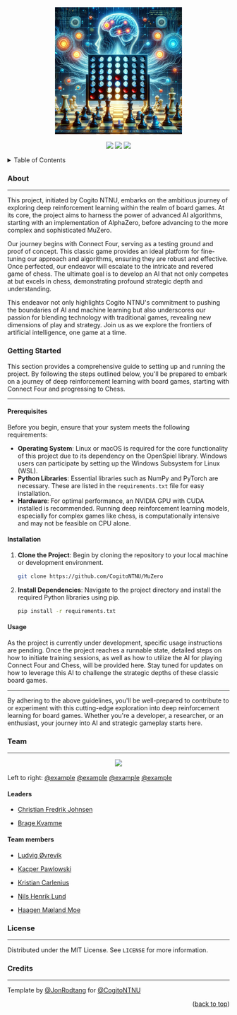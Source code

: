 <div id="top"></div>


<div align="center">
<img src="./pictures/muzero-image.png" style="width: 30vw;"></img>
</div>

<p align="center">
<a href="https://github.com/CogitoNTNU/README-template/blob/main/LICENSE" alt="LICENSE">
        <img src="https://img.shields.io/badge/license-MIT-green"></img></a>
<a href="" alt="platform">
        <img src="https://img.shields.io/badge/platform-linux%7Cwindows%7CmacOS-lightgrey"></img></a>
<a href="" alt="version">
        <img src="https://img.shields.io/badge/version-0.0.1-blue"></img></a>
</p>

<details>
  <summary>Table of Contents</summary>
  <ol>
    <li>
      <a href="#about">About</a>
    </li>
    <li>
      <a href="#getting-started">Getting Started</a>
      <ul>
        <li><a href="#prerequisites">Prerequisites</a></li>
        <li><a href="#installation">Installation</a></li>
      </ul>
    </li>
    <li><a href="#usage">Usage</a></li>
   <li><a href="#team">Team</a></li>
    <li><a href="#license">License</a></li>
  </ol>
</details>

### About

-----

This project, initiated by Cogito NTNU, embarks on the ambitious journey of exploring deep reinforcement learning within the realm of board games. At its core, the project aims to harness the power of advanced AI algorithms, starting with an implementation of AlphaZero, before advancing to the more complex and sophisticated MuZero.

Our journey begins with Connect Four, serving as a testing ground and proof of concept. This classic game provides an ideal platform for fine-tuning our approach and algorithms, ensuring they are robust and effective. Once perfected, our endeavor will escalate to the intricate and revered game of chess. The ultimate goal is to develop an AI that not only competes at but excels in chess, demonstrating profound strategic depth and understanding.

This endeavor not only highlights Cogito NTNU's commitment to pushing the boundaries of AI and machine learning but also underscores our passion for blending technology with traditional games, revealing new dimensions of play and strategy. Join us as we explore the frontiers of artificial intelligence, one game at a time.

### Getting Started

This section provides a comprehensive guide to setting up and running the project. By following the steps outlined below, you'll be prepared to embark on a journey of deep reinforcement learning with board games, starting with Connect Four and progressing to Chess.

-----

#### Prerequisites

Before you begin, ensure that your system meets the following requirements:

- **Operating System**: Linux or macOS is required for the core functionality of this project due to its dependency on the OpenSpiel library. Windows users can participate by setting up the Windows Subsystem for Linux (WSL).
- **Python Libraries**: Essential libraries such as NumPy and PyTorch are necessary. These are listed in the `requirements.txt` file for easy installation.
- **Hardware**: For optimal performance, an NVIDIA GPU with CUDA installed is recommended. Running deep reinforcement learning models, especially for complex games like chess, is computationally intensive and may not be feasible on CPU alone.

#### Installation

1. **Clone the Project**: Begin by cloning the repository to your local machine or development environment.

   ```bash
   git clone https://github.com/CogitoNTNU/MuZero
    ```

2. **Install Dependencies**: Navigate to the project directory and install the required Python libraries using pip.

   ```bash
   pip install -r requirements.txt
    ```

#### Usage

As the project is currently under development, specific usage instructions are pending. Once the project reaches a runnable state, detailed steps on how to initiate training sessions, as well as how to utilize the AI for playing Connect Four and Chess, will be provided here. Stay tuned for updates on how to leverage this AI to challenge the strategic depths of these classic board games.

-----

By adhering to the above guidelines, you'll be well-prepared to contribute to or experiment with this cutting-edge exploration into deep reinforcement learning for board games. Whether you're a developer, a researcher, or an enthusiast, your journey into AI and strategic gameplay starts here.

### Team

-----

<!--INSERT PICTURE OF TEAM-->
<div align="center">
<img src="./pictures/sample_pic.jpg" style="width: 30vw;"></img>
</div>

Left to right: [@example](https://github.com/Jonrodtang)    [@example](https://github.com/Jonrodtang)    [@example](https://github.com/Jonrodtang)    [@example](https://github.com/Jonrodtang)  

#### Leaders

- [Christian Fredrik Johnsen](https://github.com/ChristianFredrikJohnsen)
  
- [Brage Kvamme](https://github.com/BrageHK)

#### Team members

- [Ludvig Øvrevik](https://github.com/ludvigovrevik)

- [Kacper Pawlowski](https://github.com/kapi0okapi)

- [Kristian Carlenius](https://github.com/kristiancarlenius)

- [Nils Henrik Lund](https://github.com/Nilsthehacker)

- [Haagen Mæland Moe](https://github.com/Thesmund)
  
### License

-----
Distributed under the MIT License. See `LICENSE` for more information.

### Credits

-----
Template by [@JonRodtang](https://github.com/Jonrodtang) for  [@CogitoNTNU](https://github.com/CogitoNTNU)  <p align="right">(<a href="#top">back to top</a>)</p>
